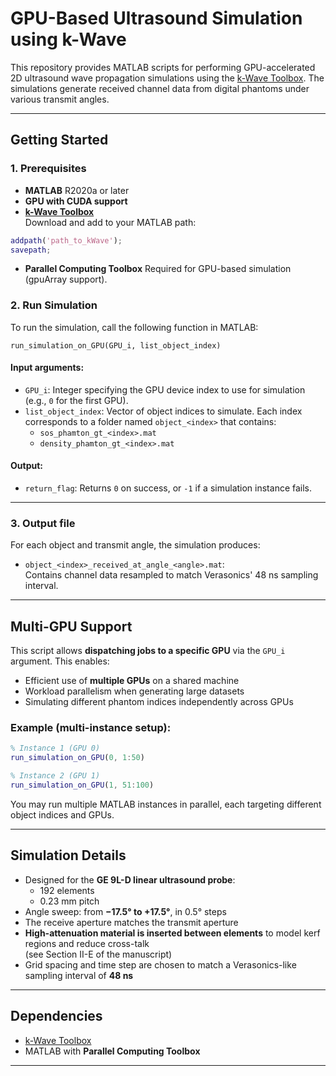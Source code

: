 # GPU-Based Ultrasound Simulation using k-Wave

This repository provides MATLAB scripts for performing GPU-accelerated 2D ultrasound wave propagation simulations using the [k-Wave Toolbox](http://www.k-wave.org/). The simulations generate received channel data from digital phantoms under various transmit angles.

---


## Getting Started

### 1. Prerequisites

- **MATLAB** R2020a or later
- **GPU with CUDA support** 
- **[k-Wave Toolbox](http://www.k-wave.org/)**  
  Download and add to your MATLAB path:

```matlab
addpath('path_to_kWave');
savepath;
```


- **Parallel Computing Toolbox**
Required for GPU-based simulation (gpuArray support).

### 2. Run Simulation

To run the simulation, call the following function in MATLAB:

```
run_simulation_on_GPU(GPU_i, list_object_index)
```


#### Input arguments:

- `GPU_i`: Integer specifying the GPU device index to use for simulation (e.g., `0` for the first GPU).
- `list_object_index`: Vector of object indices to simulate. Each index corresponds to a folder named `object_<index>` that contains:
  - `sos_phamton_gt_<index>.mat`
  - `density_phamton_gt_<index>.mat`

#### Output:

- `return_flag`: Returns `0` on success, or `-1` if a simulation instance fails.

---

### 3. Output file

For each object and transmit angle, the simulation produces:

- `object_<index>_received_at_angle_<angle>.mat`:  
  Contains channel data resampled to match Verasonics' 48 ns sampling interval.

---

## Multi-GPU Support

This script allows **dispatching jobs to a specific GPU** via the `GPU_i` argument. This enables:

- Efficient use of **multiple GPUs** on a shared machine
- Workload parallelism when generating large datasets
- Simulating different phantom indices independently across GPUs

### Example (multi-instance setup):

```matlab
% Instance 1 (GPU 0)
run_simulation_on_GPU(0, 1:50)

% Instance 2 (GPU 1)
run_simulation_on_GPU(1, 51:100)
```

You may run multiple MATLAB instances in parallel, each targeting different object indices and GPUs.

---

## Simulation Details

- Designed for the **GE 9L-D linear ultrasound probe**:
  - 192 elements
  - 0.23 mm pitch
- Angle sweep: from **−17.5° to +17.5°**, in 0.5° steps
- The receive aperture matches the transmit aperture
- **High-attenuation material is inserted between elements** to model kerf regions and reduce cross-talk  
  (see Section II-E of the manuscript)
- Grid spacing and time step are chosen to match a Verasonics-like sampling interval of **48 ns**

---

## Dependencies

- [k-Wave Toolbox](http://www.k-wave.org/)
- MATLAB with **Parallel Computing Toolbox**

---



